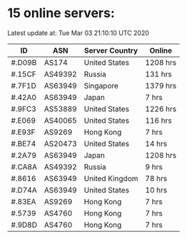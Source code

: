 # 15 online servers:

Latest update at: Tue Mar 03 21:10:10 UTC 2020

| ID | ASN | Server Country | Online |
| -- | --- | -------------- | ------ |
| #.D09B | AS174 | United States | 1208 hrs |
| #.15CF | AS49392 | Russia | 131 hrs |
| #.7F1D | AS63949 | Singapore | 1379 hrs |
| #.42A0 | AS63949 | Japan | 7 hrs |
| #.9FC3 | AS53889 | United States | 1226 hrs |
| #.E069 | AS40065 | United States | 116 hrs |
| #.E93F | AS9269 | Hong Kong | 7 hrs |
| #.BE74 | AS20473 | United States | 14 hrs |
| #.2A79 | AS63949 | Japan | 1208 hrs |
| #.CA8A | AS49392 | Russia | 9 hrs |
| #.8616 | AS63949 | United Kingdom | 78 hrs |
| #.D74A | AS63949 | United States | 10 hrs |
| #.83EA | AS9269 | Hong Kong | 7 hrs |
| #.5739 | AS4760 | Hong Kong | 7 hrs |
| #.9D8D | AS4760 | Hong Kong | 7 hrs |

